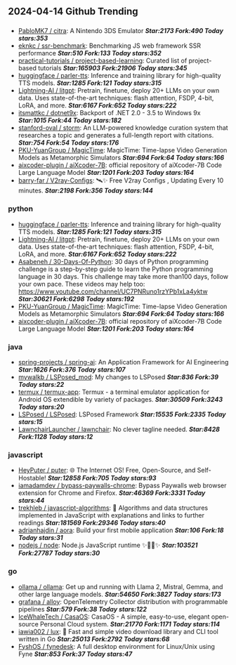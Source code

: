 ## 2024-04-14 Github Trending

### 
* [PabloMK7 / citra](https://github.com/PabloMK7/citra): A Nintendo 3DS Emulator ***Star:2173 Fork:490 Today stars:353***
* [eknkc / ssr-benchmark](https://github.com/eknkc/ssr-benchmark): Benchmarking JS web framework SSR performance ***Star:510 Fork:133 Today stars:352***
* [practical-tutorials / project-based-learning](https://github.com/practical-tutorials/project-based-learning): Curated list of project-based tutorials ***Star:165903 Fork:21906 Today stars:345***
* [huggingface / parler-tts](https://github.com/huggingface/parler-tts): Inference and training library for high-quality TTS models. ***Star:1285 Fork:121 Today stars:315***
* [Lightning-AI / litgpt](https://github.com/Lightning-AI/litgpt): Pretrain, finetune, deploy 20+ LLMs on your own data. Uses state-of-the-art techniques: flash attention, FSDP, 4-bit, LoRA, and more. ***Star:6167 Fork:652 Today stars:222***
* [itsmattkc / dotnet9x](https://github.com/itsmattkc/dotnet9x): Backport of .NET 2.0 - 3.5 to Windows 9x ***Star:1015 Fork:44 Today stars:182***
* [stanford-oval / storm](https://github.com/stanford-oval/storm): An LLM-powered knowledge curation system that researches a topic and generates a full-length report with citations. ***Star:754 Fork:54 Today stars:176***
* [PKU-YuanGroup / MagicTime](https://github.com/PKU-YuanGroup/MagicTime): MagicTime: Time-lapse Video Generation Models as Metamorphic Simulators ***Star:694 Fork:64 Today stars:166***
* [aixcoder-plugin / aiXcoder-7B](https://github.com/aixcoder-plugin/aiXcoder-7B): official repository of aiXcoder-7B Code Large Language Model ***Star:1201 Fork:203 Today stars:164***
* [barry-far / V2ray-Configs](https://github.com/barry-far/V2ray-Configs): 🛰️✨ Free V2ray Configs , Updating Every 10 minutes. ***Star:2198 Fork:356 Today stars:144***

### python
* [huggingface / parler-tts](https://github.com/huggingface/parler-tts): Inference and training library for high-quality TTS models. ***Star:1285 Fork:121 Today stars:315***
* [Lightning-AI / litgpt](https://github.com/Lightning-AI/litgpt): Pretrain, finetune, deploy 20+ LLMs on your own data. Uses state-of-the-art techniques: flash attention, FSDP, 4-bit, LoRA, and more. ***Star:6167 Fork:652 Today stars:222***
* [Asabeneh / 30-Days-Of-Python](https://github.com/Asabeneh/30-Days-Of-Python): 30 days of Python programming challenge is a step-by-step guide to learn the Python programming language in 30 days. This challenge may take more than100 days, follow your own pace. These videos may help too: https://www.youtube.com/channel/UC7PNRuno1rzYPb1xLa4yktw ***Star:30621 Fork:6298 Today stars:192***
* [PKU-YuanGroup / MagicTime](https://github.com/PKU-YuanGroup/MagicTime): MagicTime: Time-lapse Video Generation Models as Metamorphic Simulators ***Star:694 Fork:64 Today stars:166***
* [aixcoder-plugin / aiXcoder-7B](https://github.com/aixcoder-plugin/aiXcoder-7B): official repository of aiXcoder-7B Code Large Language Model ***Star:1201 Fork:203 Today stars:164***

### java
* [spring-projects / spring-ai](https://github.com/spring-projects/spring-ai): An Application Framework for AI Engineering ***Star:1626 Fork:376 Today stars:107***
* [mywalkb / LSPosed_mod](https://github.com/mywalkb/LSPosed_mod): My changes to LSPosed ***Star:836 Fork:39 Today stars:22***
* [termux / termux-app](https://github.com/termux/termux-app): Termux - a terminal emulator application for Android OS extendible by variety of packages. ***Star:30509 Fork:3243 Today stars:20***
* [LSPosed / LSPosed](https://github.com/LSPosed/LSPosed): LSPosed Framework ***Star:15535 Fork:2335 Today stars:15***
* [LawnchairLauncher / lawnchair](https://github.com/LawnchairLauncher/lawnchair): No clever tagline needed. ***Star:8428 Fork:1128 Today stars:12***

### javascript
* [HeyPuter / puter](https://github.com/HeyPuter/puter): 🌐 The Internet OS! Free, Open-Source, and Self-Hostable! ***Star:12858 Fork:705 Today stars:93***
* [iamadamdev / bypass-paywalls-chrome](https://github.com/iamadamdev/bypass-paywalls-chrome): Bypass Paywalls web browser extension for Chrome and Firefox. ***Star:46369 Fork:3331 Today stars:44***
* [trekhleb / javascript-algorithms](https://github.com/trekhleb/javascript-algorithms): 📝 Algorithms and data structures implemented in JavaScript with explanations and links to further readings ***Star:181569 Fork:29346 Today stars:40***
* [adrianhajdin / aora](https://github.com/adrianhajdin/aora): Build your first mobile application ***Star:106 Fork:18 Today stars:31***
* [nodejs / node](https://github.com/nodejs/node): Node.js JavaScript runtime ✨🐢🚀✨ ***Star:103521 Fork:27787 Today stars:30***

### go
* [ollama / ollama](https://github.com/ollama/ollama): Get up and running with Llama 2, Mistral, Gemma, and other large language models. ***Star:54650 Fork:3827 Today stars:173***
* [grafana / alloy](https://github.com/grafana/alloy): OpenTelemetry Collector distribution with programmable pipelines ***Star:579 Fork:38 Today stars:122***
* [IceWhaleTech / CasaOS](https://github.com/IceWhaleTech/CasaOS): CasaOS - A simple, easy-to-use, elegant open-source Personal Cloud system. ***Star:21770 Fork:1171 Today stars:114***
* [iawia002 / lux](https://github.com/iawia002/lux): 👾 Fast and simple video download library and CLI tool written in Go ***Star:25013 Fork:2792 Today stars:68***
* [FyshOS / fynedesk](https://github.com/FyshOS/fynedesk): A full desktop environment for Linux/Unix using Fyne ***Star:853 Fork:37 Today stars:47***
